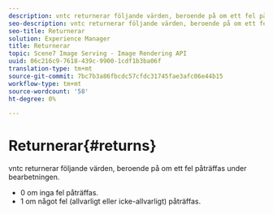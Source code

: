 ```yaml
---
description: vntc returnerar följande värden, beroende på om ett fel påträffas under bearbetningen.
seo-description: vntc returnerar följande värden, beroende på om ett fel påträffas under bearbetningen.
seo-title: Returnerar
solution: Experience Manager
title: Returnerar
topic: Scene7 Image Serving - Image Rendering API
uuid: 06c216c9-7618-439c-9900-1cdf1b3ba06f
translation-type: tm+mt
source-git-commit: 7bc7b3a86fbcdc57cfdc31745fae3afc06e44b15
workflow-type: tm+mt
source-wordcount: '58'
ht-degree: 0%

---
```



# Returnerar{#returns}

vntc returnerar följande värden, beroende på om ett fel påträffas under bearbetningen.

* 0 om inga fel påträffas.
* 1 om något fel (allvarligt eller icke-allvarligt) påträffas.

